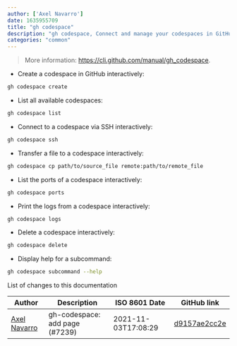 ```yaml
---
author: ['Axel Navarro']
date: 1635955709
title: "gh codespace"
description: "gh codespace, Connect and manage your codespaces in GitHub."
categories: "common"
---
```

> More information: <https://cli.github.com/manual/gh_codespace>.

- Create a codespace in GitHub interactively:

```bash
gh codespace create
```

- List all available codespaces:

```bash
gh codespace list
```

- Connect to a codespace via SSH interactively:

```bash
gh codespace ssh
```

- Transfer a file to a codespace interactively:

```bash
gh codespace cp path/to/source_file remote:path/to/remote_file
```

- List the ports of a codespace interactively:

```bash
gh codespace ports
```

- Print the logs from a codespace interactively:

```bash
gh codespace logs
```

- Delete a codespace interactively:

```bash
gh codespace delete
```

- Display help for a subcommand:

```bash
gh codespace subcommand --help
```
List of changes to this documentation


Author | Description | ISO 8601 Date | GitHub link
------|-----|-----|-----
[Axel Navarro](mailto:navarroaxel@gmail.com) | gh-codespace: add page (#7239) | 2021-11-03T17:08:29 | [d9157ae2cc2e](https://github.com/tldr-pages/tldr/commit/d9157ae2cc2ecba8a4bb0bbfcb28a2f0476f8f5d)

